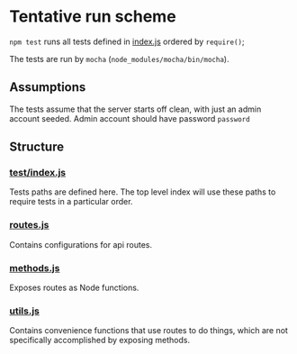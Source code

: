 Tentative run scheme
====================

`npm test` runs all tests defined in [index.js](index.js) ordered by `require()`;

The tests are run by `mocha` (`node_modules/mocha/bin/mocha`).

Assumptions
-----------

The tests assume that the server starts off clean, with just an admin account
seeded.  Admin account should have password `password`

Structure
---------

### [test/index.js](test/index.js)

Tests paths are defined here.  The top level index will use these paths to
require tests in a particular order.

### [routes.js](routes.js)

Contains configurations for api routes.

### [methods.js](methods.js)

Exposes routes as Node functions.

### [utils.js](utils.js)

Contains convenience functions that use routes to do things, which are not
specifically accomplished by exposing methods.
